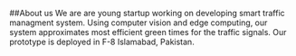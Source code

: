 ##About us
We are are young startup working on developing smart traffic managment system. Using computer vision and edge computing, our system approximates most efficient green times for the traffic signals. Our prototype is deployed in F-8 Islamabad, Pakistan. 
